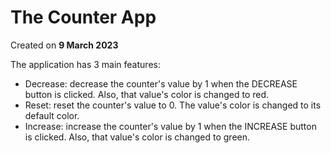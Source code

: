 # The Counter App
Created on **9 March 2023**

The application has 3 main features:
- Decrease: decrease the counter's value by 1 when the DECREASE button is clicked. Also, that value's color is changed to red.
- Reset: reset the counter's value to 0. The value's color is changed to its default color.
- Increase: increase the counter's value by 1 when the INCREASE button is clicked. Also, that value's color is changed to green.